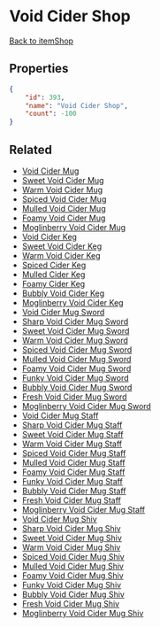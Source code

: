 # Void Cider Shop

<no description available>

[Back to itemShop](../item-shops.md)

## Properties

```json
{
    "id": 393,
    "name": "Void Cider Shop",
    "count": -100
}
```

## Related

- [Void Cider Mug](../items/11323-void-cider-mug.md)
- [Sweet Void Cider Mug](../items/11324-sweet-void-cider-mug.md)
- [Warm Void Cider Mug](../items/11325-warm-void-cider-mug.md)
- [Spiced Void Cider Mug](../items/11326-spiced-void-cider-mug.md)
- [Mulled Void Cider Mug](../items/11327-mulled-void-cider-mug.md)
- [Foamy Void Cider Mug](../items/11328-foamy-void-cider-mug.md)
- [Moglinberry Void Cider Mug](../items/11329-moglinberry-void-cider-mug.md)
- [Void Cider Keg](../items/11338-void-cider-keg.md)
- [Sweet Void Cider Keg](../items/11339-sweet-void-cider-keg.md)
- [Warm Void Cider Keg](../items/11340-warm-void-cider-keg.md)
- [Spiced Cider Keg](../items/11341-spiced-cider-keg.md)
- [Mulled Cider Keg](../items/11342-mulled-cider-keg.md)
- [Foamy Cider Keg](../items/11343-foamy-cider-keg.md)
- [Bubbly Void Cider Keg](../items/11344-bubbly-void-cider-keg.md)
- [Moglinberry Void Cider Keg](../items/11345-moglinberry-void-cider-keg.md)
- [Void Cider Mug Sword](../items/11357-void-cider-mug-sword.md)
- [Sharp Void Cider Mug Sword](../items/11358-sharp-void-cider-mug-sword.md)
- [Sweet Void Cider Mug Sword](../items/11359-sweet-void-cider-mug-sword.md)
- [Warm Void Cider Mug Sword](../items/11360-warm-void-cider-mug-sword.md)
- [Spiced Void Cider Mug Sword](../items/11361-spiced-void-cider-mug-sword.md)
- [Mulled Void Cider Mug Sword](../items/11362-mulled-void-cider-mug-sword.md)
- [Foamy Void Cider Mug Sword](../items/11363-foamy-void-cider-mug-sword.md)
- [Funky Void Cider Mug Sword](../items/11364-funky-void-cider-mug-sword.md)
- [Bubbly Void Cider Mug Sword](../items/11365-bubbly-void-cider-mug-sword.md)
- [Fresh Void Cider Mug Sword ](../items/11366-fresh-void-cider-mug-sword.md)
- [Moglinberry Void Cider Mug Sword](../items/11367-moglinberry-void-cider-mug-sword.md)
- [Void Cider Mug Staff](../items/11379-void-cider-mug-staff.md)
- [Sharp Void Cider Mug Staff](../items/11380-sharp-void-cider-mug-staff.md)
- [Sweet Void Cider Mug Staff](../items/11381-sweet-void-cider-mug-staff.md)
- [Warm Void Cider Mug Staff](../items/11382-warm-void-cider-mug-staff.md)
- [Spiced Void Cider Mug Staff](../items/11383-spiced-void-cider-mug-staff.md)
- [Mulled Void Cider Mug Staff](../items/11384-mulled-void-cider-mug-staff.md)
- [Foamy Void Cider Mug Staff](../items/11385-foamy-void-cider-mug-staff.md)
- [Funky Void Cider Mug Staff](../items/11386-funky-void-cider-mug-staff.md)
- [Bubbly Void Cider Mug Staff](../items/11387-bubbly-void-cider-mug-staff.md)
- [Fresh Void Cider Mug Staff](../items/11388-fresh-void-cider-mug-staff.md)
- [Moglinberry Void Cider Mug Staff](../items/11389-moglinberry-void-cider-mug-staff.md)
- [Void Cider Mug Shiv](../items/11401-void-cider-mug-shiv.md)
- [Sharp Void Cider Mug Shiv](../items/11402-sharp-void-cider-mug-shiv.md)
- [Sweet Void Cider Mug Shiv](../items/11403-sweet-void-cider-mug-shiv.md)
- [Warm Void Cider Mug Shiv](../items/11404-warm-void-cider-mug-shiv.md)
- [Spiced Void Cider Mug Shiv](../items/11405-spiced-void-cider-mug-shiv.md)
- [Mulled Void Cider Mug Shiv](../items/11406-mulled-void-cider-mug-shiv.md)
- [Foamy Void Cider Mug Shiv](../items/11407-foamy-void-cider-mug-shiv.md)
- [Funky Void Cider Mug Shiv](../items/11408-funky-void-cider-mug-shiv.md)
- [Bubbly Void Cider Mug Shiv](../items/11409-bubbly-void-cider-mug-shiv.md)
- [Fresh Void Cider Mug Shiv](../items/11410-fresh-void-cider-mug-shiv.md)
- [Moglinberry Void Cider Mug Shiv](../items/11411-moglinberry-void-cider-mug-shiv.md)

